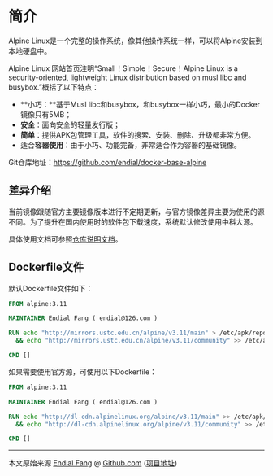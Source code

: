 # 简介

Alpine Linux是一个完整的操作系统，像其他操作系统一样，可以将Alpine安装到本地硬盘中。

Alpine Linux 网站首页注明“Small！Simple！Secure！Alpine Linux is a security-oriented, lightweight Linux distribution based on musl libc and busybox.”概括了以下特点：

- **小巧：**基于Musl libc和busybox，和busybox一样小巧，最小的Docker镜像只有5MB；
- **安全**：面向安全的轻量发行版；
- **简单**：提供APK包管理工具，软件的搜索、安装、删除、升级都非常方便。
- 适合**容器使用**：由于小巧、功能完备，非常适合作为容器的基础镜像。



Git仓库地址：https://github.com/endial/docker-base-alpine



## 差异介绍

当前镜像跟随官方主要镜像版本进行不定期更新，与官方镜像差异主要为使用的源不同。为了提升在国内使用时的软件包下载速度，系统默认修改使用中科大源。

具体使用文档可参照[仓库说明文档](https://github.com/endial/docker-base-alpine/README.md)。



## Dockerfile文件

默认Dockerfile文件如下：

```dockerfile
FROM alpine:3.11

MAINTAINER Endial Fang ( endial@126.com )

RUN echo "http://mirrors.ustc.edu.cn/alpine/v3.11/main" > /etc/apk/repositories \
  && echo "http://mirrors.ustc.edu.cn/alpine/v3.11/community" >> /etc/apk/repositories

CMD []
```



如果需要使用官方源，可使用以下Dockerfile：

```dockerfile
FROM alpine:3.11

MAINTAINER Endial Fang ( endial@126.com )

RUN echo "http://dl-cdn.alpinelinux.org/alpine/v3.11/main" >> /etc/apk/repositories \
  && echo "http://dl-cdn.alpinelinux.org/alpine/v3.11/community" >> /etc/apk/repositories

CMD []
```





----

本文原始来源 [Endial Fang](https://github.com/endial) @ [Github.com](https://github.com) ([项目地址](https://github.com/endial/studylife.git))

